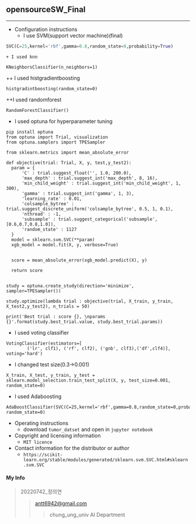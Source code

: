 ## opensourceSW_Final
------------
+ Configuration instructions
  + I use SVM(support vector machine)(final)
``` Python
SVC(C=25,kernel='rbf',gamma=0.8,random_state=0,probability=True)
``` 
    + I used knn
  ```
  KNeighborsClassifier(n_neighbors=1)
  ```
  ++ I used histgradientboosting
  ```
  histgradintboosting(random_state=0)
  ```
  
  ++I used randomforest
  ```
  RandomForestClassifier()
  ```
  + I used optuna for hyperparameter tuning
  ```
  pip install optuna
from optuna import Trial, visualization
from optuna.samplers import TPESampler

from sklearn.metrics import mean_absolute_error

def objective(trial: Trial, X, y, test,y_test2):
    param = {
        'C' : trial.suggest_float('', 1.0, 200.0),
        'max_depth' : trial.suggest_int('max_depth', 8, 16),
        'min_child_weight' : trial.suggest_int('min_child_weight', 1, 300),
        'gamma' : trial.suggest_int('gamma', 1, 3),
        'learning_rate' : 0.01,
        'colsample_bytree' : trial.suggest_discrete_uniform('colsample_bytree', 0.5, 1, 0.1),
        'nthread' : -1,
        'subsample' : trial.suggest_categorical('subsample', [0.6,0.7,0.8,1.0]),
        'random_state' : 1127
    }
    model = sklearn.svm.SVC(**param)
    xgb_model = model.fit(X, y, verbose=True) 
    

    score = mean_absolute_error(xgb_model.predict(X), y)
    
    return score


study = optuna.create_study(direction='minimize', sampler=TPESampler())

study.optimize(lambda trial : objective(trial, X_train, y_train, X_test2,y_test2), n_trials = 50)

print('Best trial : score {}, \nparams {}'.format(study.best_trial.value, study.best_trial.params))
```
  
  + I used voting classifier
```
VotingClassifier(estimators=[
        ('lr', clf1), ('rf', clf2), ('gnb', clf3),('df',clf4)], voting='hard') 
```
  + I changed test size(0.3->0.001)
  ```
  X_train, X_test, y_train, y_test = sklearn.model_selection.train_test_split(X, y, test_size=0.001, random_state=0)
  ```
  + I used Adaboosting
  ```
  AdaBoostClassifier(SVC(C=25,kernel='rbf',gamma=0.8,random_state=0,probability=True),learning_rate=0.7,n_estimators=5, random_state=0)
  ```
+ Operating instructions
  + download `tumor_datset` and open in `jupyter notebook`
+ Copyright and licensing information
  + `MIT licence` 
+ Contact information for the distributor or author
  + `https://scikit-learn.org/stable/modules/generated/sklearn.svm.SVC.html#sklearn.svm.SVC`

#### My Info
> 20220742_정의연
>> antt6942@gmail.com
>>> chung_ung_univ AI Department
